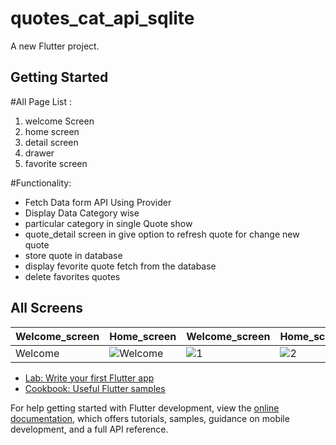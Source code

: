 # quotes_cat_api_sqlite

A new Flutter project.

## Getting Started

#All Page List :
1. welcome Screen
2. home screen
3. detail screen
4. drawer
5. favorite screen

#Functionality:
 - Fetch Data form API Using Provider
 - Display Data Category wise
 - particular category in single Quote show
 - quote_detail screen in give option to refresh quote for change new quote
 - store quote in database
 - display fevorite quote fetch from the database
 - delete favorites quotes
 
## All Screens 
| Welcome_screen | Home_screen       | Welcome_screen | Home_screen       | Welcome_screen | Home_screen       | Welcome_screen | Home_screen       |
|----------------|-------------------|----------------|-------------------|----------------|-------------------|----------------|-------------------|
| Welcome | ![Welcome](https://github.com/MrManavRamani-Flutter/Quotes_API_SQLITE/assets/148671843/d44534ec-f6d0-45b6-af64-4091130047f9) | ![1](https://github.com/MrManavRamani-Flutter/Quotes_API_SQLITE/assets/148671843/e4c55240-a17b-41ac-851f-341e7b07c50c) | ![2](https://github.com/MrManavRamani-Flutter/Quotes_API_SQLITE/assets/148671843/b38bebac-46d7-473f-921d-ff12778d0e3a) | ![3](https://github.com/MrManavRamani-Flutter/Quotes_API_SQLITE/assets/148671843/b719a09b-74d1-445c-9c0d-611bfdb164f8) | ![4](https://github.com/MrManavRamani-Flutter/Quotes_API_SQLITE/assets/148671843/ee68d19d-e825-4ab4-9c8d-4b0d60cd24d2) | ![5](https://github.com/MrManavRamani-Flutter/Quotes_API_SQLITE/assets/148671843/e0413084-2b24-4d3a-9e77-95f3e1f17f98) | ![6](https://github.com/MrManavRamani-Flutter/Quotes_API_SQLITE/assets/148671843/8f4f1669-dde9-43cd-b9f1-138705ae8908) | ![7](https://github.com/MrManavRamani-Flutter/Quotes_API_SQLITE/assets/148671843/e9b41ea3-04b3-4ff9-adc6-db526717bc4e) |



- [Lab: Write your first Flutter app](https://docs.flutter.dev/get-started/codelab)
- [Cookbook: Useful Flutter samples](https://docs.flutter.dev/cookbook)

For help getting started with Flutter development, view the
[online documentation](https://docs.flutter.dev/), which offers tutorials,
samples, guidance on mobile development, and a full API reference.
